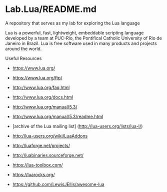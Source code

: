 # Lab.Lua/README.md
A repository that serves as my lab for exploring the Lua language

Lua is a powerful, fast, lightweight, embeddable scripting language developed by a team at PUC-Rio, the Pontifical Catholic University of Rio de Janeiro in Brazil. Lua is free software used in many products and projects around the world. 


Useful Resources
* https://www.lua.org/
* https://www.lua.org/ftp/

* http://www.lua.org/faq.html
* http://www.lua.org/docs.html

* http://www.lua.org/manual/5.3/
* http://www.lua.org/manual/5.3/readme.html

* [archive of the Lua mailing list] (http://lua-users.org/lists/lua-l/)

* http://lua-users.org/wiki/LuaAddons
* http://luaforge.net/projects/
* http://luabinaries.sourceforge.net/
* https://lua-toolbox.com/
* https://luarocks.org/

* https://github.com/LewisJEllis/awesome-lua
